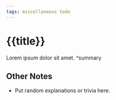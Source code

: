```yaml
---
tags: miscellaneous todo
---
```

# {{title}}
Lorem ipsum dolor sit amet.
^summary

## Other Notes
- Put random explanations or trivia here.
